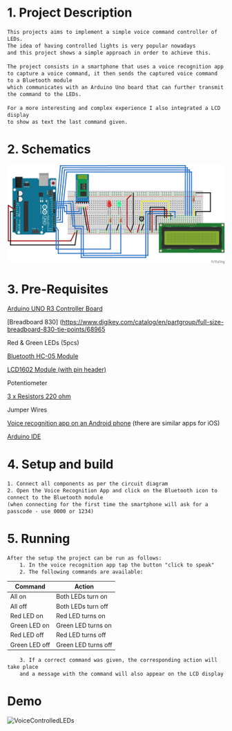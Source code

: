 # 1. Project Description
	This projects aims to implement a simple voice command controller of LEDs. 
	The idea of having controlled lights is very popular nowadays 
	and this project shows a simple approach in order to achieve this.
	
	The project consists in a smartphone that uses a voice recognition app 
	to capture a voice command, it then sends the captured voice command to a Bluetooth module 
	which communicates with an Arduino Uno board that can further transmit the command to the LEDs.
	
	For a more interesting and complex experience I also integrated a LCD display 
	to show as text the last command given.
	
	
# 2. Schematics
![](VoiceCotnrolledLEDsSketch.png)

# 3. Pre-Requisites
[Arduino UNO R3 Controller Board](https://docs.arduino.cc/hardware/uno-rev3)

[Breadboard 830] (https://www.digikey.com/catalog/en/partgroup/full-size-breadboard-830-tie-points/68965

Red & Green LEDs (5pcs)

[Bluetooth HC-05 Module](https://www.rhydolabz.com/wireless-bluetooth-ble-c-130_132/hc05-bluetooth-module-masterslave-p-1169.html)

[LCD1602 Module (with pin header)](http://wiki.sunfounder.cc/index.php?title=LCD1602_Module)

Potentiometer

[3 x Resistors 220 ohm](https://protosupplies.com/product/resistor-220-ohm-5-14w25-pack/)

Jumper Wires

[Voice recognition app on an Android phone](https://play.google.com/store/apps/details?id=appinventor.ai_ashishmarch12.Bluetooth_Voice&hl=en) (there are similar apps for iOS)

[Arduino IDE](https://www.arduino.cc/en/software)

# 4. Setup and build
	1. Connect all components as per the circuit diagram
	2. Open the Voice Recognition App and click on the Bluetooth icon to connect to the Bluetooth module 
	(when connecting for the first time the smartphone will ask for a passcode - use 0000 or 1234)
# 5. Running
	After the setup the project can be run as follows:
		1. In the voice recognition app tap the button "click to speak"
		2. The following commands are available:

| Command       | Action              |
| ------------- | ------------------- |
| All on        | Both LEDs turn on   |
| All off	    | Both LEDs turn off  |
| Red LED on	| Red LED turns on    |
| Green LED on	| Green LED turns on  |
| Red LED off	| Red LED turns off   |
| Green LED off	| Green LED turns off |

		3. If a correct command was given, the corresponding action will take place 
		and a message with the command will also appear on the LCD display 

# Demo
![VoiceControlledLEDs](https://user-images.githubusercontent.com/29926517/163312103-5b77f42a-3129-4930-ab35-ff2f2cbbefb9.jpg)



